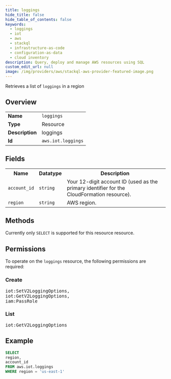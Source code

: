 ```yaml
---
title: loggings
hide_title: false
hide_table_of_contents: false
keywords:
  - loggings
  - iot
  - aws
  - stackql
  - infrastructure-as-code
  - configuration-as-data
  - cloud inventory
description: Query, deploy and manage AWS resources using SQL
custom_edit_url: null
image: /img/providers/aws/stackql-aws-provider-featured-image.png
---
```

Retrieves a list of <code>loggings</code> in a region

## Overview
<table><tbody>
<tr><td><b>Name</b></td><td><code>loggings</code></td></tr>
<tr><td><b>Type</b></td><td>Resource</td></tr>
<tr><td><b>Description</b></td><td>loggings</td></tr>
<tr><td><b>Id</b></td><td><code>aws.iot.loggings</code></td></tr>
</tbody></table>

## Fields
<table><tbody>
<tr><th>Name</th><th>Datatype</th><th>Description</th></tr>
<tr><td><code>account_id</code></td><td><code>string</code></td><td>Your 12-digit account ID (used as the primary identifier for the CloudFormation resource).</td></tr>
<tr><td><code>region</code></td><td><code>string</code></td><td>AWS region.</td></tr>

</tbody></table>

## Methods
Currently only <code>SELECT</code> is supported for this resource resource.

## Permissions

To operate on the <code>loggings</code> resource, the following permissions are required:

### Create
<pre>
iot:SetV2LoggingOptions,
iot:GetV2LoggingOptions,
iam:PassRole</pre>

### List
<pre>
iot:GetV2LoggingOptions</pre>


## Example
```sql
SELECT
region,
account_id
FROM aws.iot.loggings
WHERE region = 'us-east-1'
```

